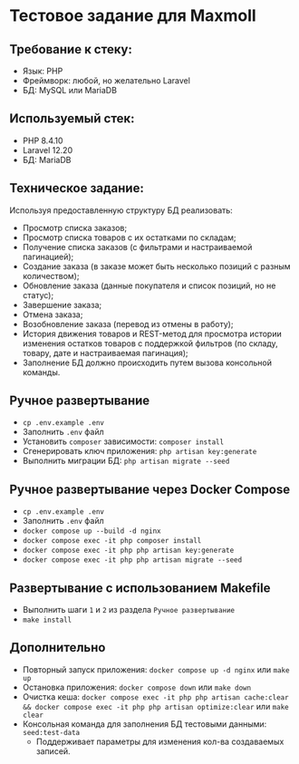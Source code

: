 # Тестовое задание для Maxmoll

## Требование к стеку:

- Язык: PHP
- Фреймворк: любой, но желательно Laravel
- БД: MySQL или MariaDB

## Используемый стек:

- PHP 8.4.10
- Laravel 12.20
- БД: MariaDB

## Техническое задание:

Используя предоставленную структуру БД реализовать:

- Просмотр списка заказов;
- Просмотр списка товаров с их остатками по складам;
- Получение списка заказов (с фильтрами и настраиваемой пагинацией);
- Создание заказа (в заказе может быть несколько позиций с разным количеством);
- Обновление заказа (данные покупателя и список позиций, но не статус);
- Завершение заказа;
- Отмена заказа;
- Возобновление заказа (перевод из отмены в работу);
- История движения товаров и REST-метод для просмотра истории изменения остатков товаров с поддержкой фильтров (по
  складу, товару, дате и настраиваемая пагинация);
- Заполнение БД должно происходить путем вызова консольной команды.

## Ручное развертывание

- `cp .env.example .env`
- Заполнить `.env` файл
- Установить `composer` зависимости: `composer install`
- Сгенерировать ключ приложения: `php artisan key:generate`
- Выполнить миграции БД: `php artisan migrate --seed`

## Ручное развертывание через Docker Compose

- `cp .env.example .env`
- Заполнить `.env` файл
- `docker compose up --build -d nginx`
- `docker compose exec -it php composer install`
- `docker compose exec -it php php artisan key:generate`
- `docker compose exec -it php php artisan migrate --seed`

## Развертывание с использованием Makefile

- Выполнить шаги `1` и `2` из раздела `Ручное развертывание`
- `make install`

## Дополнительно

- Повторный запуск приложения: `docker compose up -d nginx` или `make up`
- Остановка приложения: `docker compose down` или `make down`
- Очистка кеша:
  `docker compose exec -it php php artisan cache:clear && docker compose exec -it php php artisan optimize:clear` или
  `make clear`
- Консольная команда для заполнения БД тестовыми данными: `seed:test-data`
  - Поддерживает параметры для изменения кол-ва создаваемых записей.
